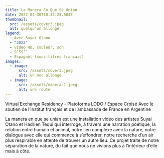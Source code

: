 ```yaml
---
title: La Manera En Que Se Unian
date: 2022-04-30T10:32:25.504Z
thumbnail:
  src: /assets/cover3.jpeg
  alt: quelqu'un allongé
legend:
  - Avec Suyai Otano
  - "2022"
  - Video HD, couleur, son
  - 9’59’’
  - Espagnol (sous-titres français)
images:
  - image:
      src: /assets/cover3.jpeg
      alt: un mec allongé
  - image:
      src: /assets/manera-1.jpeg
      alt: une route
---
```

Virtual Exchange Residency - Platoforma LODO / Espace Croisé
Avec le soutien de l’Institut français et de l’ambassade de France en Argentine

La manera en que se unían est une installation vidéo des artistes Suyai Otano et Hadrien Tequi qui interroge, à travers une narration poétique, la relation entre humain et animal, notre lien complexe avec la nature, notre dialogue avec elle qui commence à s’effondrer, notre recherche d’un air plus respirable en attente de trouver un autre lieu. Ce projet traite de notre séparation de la nature, du fait que nous ne vivions plus à l’intérieur d’elle mais à côté.